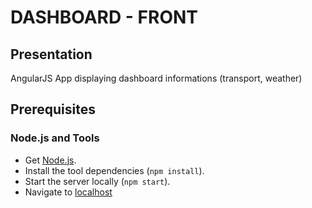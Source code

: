 DASHBOARD - FRONT
=================

## Presentation

AngularJS App displaying dashboard informations (transport, weather)

## Prerequisites

### Node.js and Tools

- Get [Node.js][node-download].
- Install the tool dependencies (`npm install`).
- Start the server locally (`npm start`).
- Navigate to [localhost][local-url]

[node-download]: http://nodejs.org/download/
[local-url]: http://localhost:8000/app/index.html
